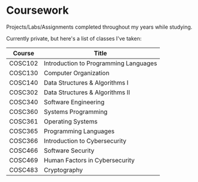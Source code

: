 # Coursework
Projects/Labs/Assignments completed throughout my years while studying.

Currently private, but here's a list of classes I've taken:

| Course  | Title                                 |
|---------|---------------------------------------|
| COSC102 | Introduction to Programming Languages |
| COSC130 | Computer Organization                 |
| COSC140 | Data Structures & Algorithms I        |
| COSC302 | Data Structures & Algorithms II       |
| COSC340 | Software Engineering                  |
| COSC360 | Systems Programming                   |
| COSC361 | Operating Systems                     |
| COSC365 | Programming Languages                 |
| COSC366 | Introduction to Cybersecurity         |
| COSC466 | Software Security                     |
| COSC469 | Human Factors in Cybersecurity        |
| COSC483 | Cryptography                          |


